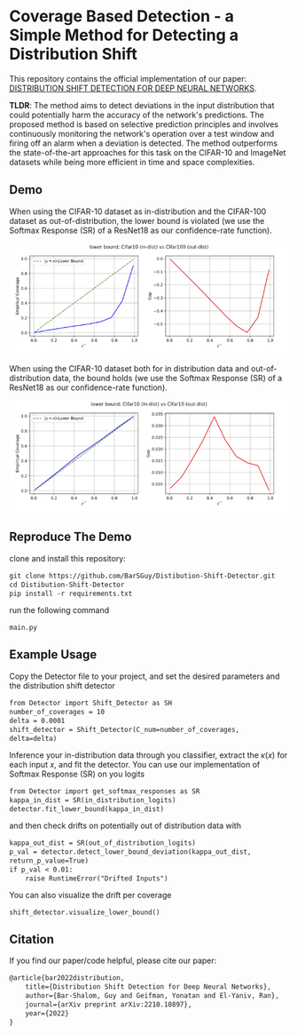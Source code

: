 # Coverage Based Detection - a Simple Method for Detecting a Distribution Shift
This repository contains the official implementation of our paper: [DISTRIBUTION SHIFT DETECTION FOR DEEP NEURAL
NETWORKS](https://arxiv.org/pdf/2210.10897).

**TLDR**:
The method aims to detect deviations in the input distribution that could potentially harm the accuracy of the network's predictions.
The proposed method is based on selective prediction principles and involves continuously monitoring the network's operation over a test window and firing off an alarm when a deviation is detected.
The method outperforms the state-of-the-art approaches for this task on the CIFAR-10 and ImageNet datasets while being more efficient in time and space complexities.


## Demo
When using the CIFAR-10 dataset as in-distribution and the CIFAR-100 dataset as out-of-distribution, the lower bound is violated
(we use the Softmax Response (SR) of a ResNet18 as our confidence-rate function).

![results](figures/demo_in_vs_out.png)

When using the CIFAR-10 dataset both for in distribution data and out-of-distribution data, the bound holds
(we use the Softmax Response (SR) of a ResNet18 as our confidence-rate function).

![results](figures/demo_in_vs_in.png)

## Reproduce The Demo

clone and install this repository:

    git clone https://github.com/BarSGuy/Distibution-Shift-Detector.git
    cd Distibution-Shift-Detector
    pip install -r requirements.txt

run the following command

    main.py



## Example Usage


Copy the Detector file to your project, and set the desired parameters and the distribution shift detector
    
    from Detector import Shift_Detector as SH
    number_of_coverages = 10
    delta = 0.0001
    shift_detector = Shift_Detector(C_num=number_of_coverages, delta=delta)

Inference your in-distribution data through you classifier, extract the $\kappa(x)$ for each input $x$, and fit the detector.
You can use our implementation of Softmax Response (SR) on you logits
    
    from Detector import get_softmax_responses as SR
    kappa_in_dist = SR(in_distribution_logits)
    detector.fit_lower_bound(kappa_in_dist)

and then check drifts on potentially out of distribution data with
    
    kappa_out_dist = SR(out_of_distribution_logits)
    p_val = detector.detect_lower_bound_deviation(kappa_out_dist, return_p_value=True)
    if p_val < 0.01:
        raise RuntimeError("Drifted Inputs")
    
You can also visualize the drift per coverage
    
    shift_detector.visualize_lower_bound()



## Citation

If you find our paper/code helpful, please cite our paper:

    @article{bar2022distribution,
        title={Distribution Shift Detection for Deep Neural Networks},
        author={Bar-Shalom, Guy and Geifman, Yonatan and El-Yaniv, Ran},
        journal={arXiv preprint arXiv:2210.10897},
        year={2022}
    }

